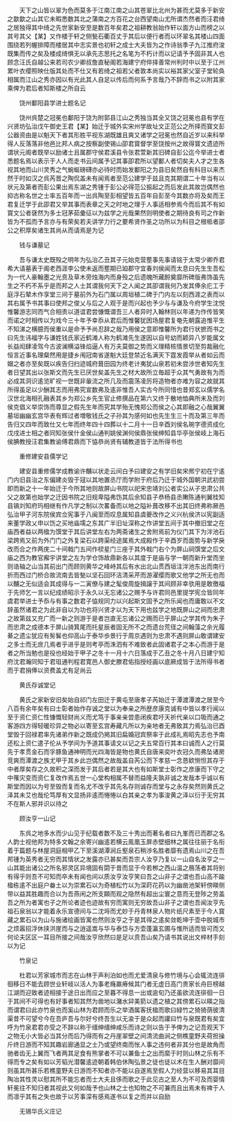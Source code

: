 <!-- { "loadSidebar": true } -->
　　天下之山皆以翠为色而莫多于江南江南之山其苍翠比北州为甚而尤莫多于新安之歙歙之山其它未暇悉数其北之蒲南之方百花之台西望南山尤所谓杰然者而汪君绮之居独得其中绮之先世家新安至是数百年矣君之祖耕教翁始作轩以面方山而榜之以其号其父【某】又作楼于轩之侧甃石衢百丈于其后以便行者而以环翠名其楼山四面围绕若列幄排障而楼居其中志实景也初轩之成士大夫皆为之作诗翁季子九江推府浚既集而传之矣及楼成绮惧无以承先志思托之名笔为不朽计而以记请予予固非其人也顾念汪氏自越公来若司农少卿叔詹直秘阁若海建宁府倅择善常州判时中以至于江州累叶衣缨照映仕版其处而不仕又有若绮之祖若父者敦本尚实以裕其家父室子堂轮奂相属而江山之秀亦因以有光此其人自足以传后而何系予言哉乃不辞而书之以附其家乘俾为君后者知斯楼之所自云

　　饶州鄱阳县学进士题名记

　　饶州呉楚之冠冕也鄱阳于饶为附郭县江山之秀独当其全又饶之冠冕也县有学在兴贤坊弘治戊午御史王君【某】始迁于城外实宋州学故址文正范公之所择而寳文彭公器资由是以魁天下者其形胜平视东湖既雄且爽又诸学之冠冕也然自近岁以来科举得人反落落非他邑比邦人病之按察副使锡山卲君寳督学至饶按州之故得寳文遗迹所谓状元阁者既举以励诸士且属郡守侯君溪县令张君萱新其旧碑自彭公迄今举进士者悉题名焉以表示于人人而走书云间属予记其事卲君所以望鄱人者切矣夫人才之生各视其地而山川灵秀之气蜿蜒磅礴亦必待时而始发鄱阳之为县旧矣然自有科目以来杰然于时如汉之呉芮晋之陶侃盖未有闻焉者至范公建学于兹且克其期谓二十年当有以状元及第者而彭公果出焉东湖之秀锺于彭公必得范公振起之而后发此其故岂偶然也抑古称名世之士率五百年而一出呉陶至彭相望皆五百年自彭至今其数亦将及矣而王君复迁学于此卲君又举其事而表章之天之时地之理于人事适相参焉今而后其不有如寳文公者褎然为多士冠茅茹彚征以为兹学之光哉果然则明使者之期待良有司之作新皆为不孤而予言亦与有荣矣若夫讲学力行之要希贤作圣之功所以为科目之根柢者邵公之积厚矣诸生其尚从而请焉是为记

　　钱与谦墓记

　　吾与谦太史既殁之明年为弘治乙丑其子元始克营塟事先事请铭于太常少卿乔君希大请墓表于阁老西涯李公使未返而塟期已廹郡守宜春刘侯闻而太息曰先生生吾松为一代人豪翰墨之光贲及草木旁烛海内而身殁之后遗魄所藏酹奠靡所碑版弗饰虽先生之不朽不系乎是而邦之人士其谓我何天下之人闻之其卲谓我何乃发其俸余庀工于庭浮石辇木作享堂三间于墓前外为石门属以周垣植二碑于门内左以刻西涯之表而以其右属予书其事曰使邦之俊乂与后之人观于是而兴起也予少与与谦及今府学生沈悦惟馨游志同而气合相责以道谊君尝慷慨谓吾三人者异时入翰林则以年递为作传皆笑而诺之时相传以为戏今三十年予幸忝从君后而惟馨犹困场屋君复奄先朝露追惟平生不知涕之横臆而侯重以是命予予尚忍辞之哉乃用侯之意即惟馨所为君行状摭而书之曰先生讳福字与谦姓钱氏家近鹤滩人称为鹤滩先生遂因以自号幼而颖异八岁能属文长益闳肆凌驾今古波澜横溢锋焰逼人有万夫莫御之势而义理精核情景切至剪裁融化恒言近事名理粲然用是捷乡闱冠南省遂魁大廷登禁近名满天下霆发霞举从者如云而媢之者亦至矣既以疾告归扫迹城府葺田园为终老计夷犹山泉若初未尝渉世者知先生者日望其出以张斯文而先生已厌世矣盖先生之材大故所立毎超于众其气勇故有为而必成其洞识逺览旷视一世既非軰流之所几及而震荡凌厉将造物者亦难为容之故就其所得虽足以少酬其志而用弗究宣数弗及逺非惟吾人实古今所同惜也昔郑玄以儒学名汉世北海相孔融表其乡为郑公乡先生官止修撰品在第六又终于散地恤典所未及而刘侯克倡义举崇饰而尊显之假先生年而究其学殆无愧郑公而侯之心其即融之心哉翼翼墓垣幽幽玄宫华表有辉过者増敬钱氏之子孙其为感何如也先生生三十而及第三年而告归又四年而致仕又七年而终年四十四葬以十二月十一日辛酉刘侯名琬字德资成化戊戌进士相之者同知张侯什金侯山通判姚侯渊何侯鼎张侯绅知县华亭张侯岐上海石侯腆教授汪君集教谕傅君鼎而下恊恭尚贤有辅教道皆于法所得书也

　　重修建安县儒学记

　　建安县重修儒学成教谕许黼以状走云间白予曰建安之有学旧矣宋熈宁初在宁逺门内旧县治之东偏建炎毁于冦以其地置丞厅而学附于府后乃迁于城外国朝洪武初尝即而新之十一年始迁于今所其地则故屏山书院以祀宋忠靖刘公者实公从子忠肃公共父之故第也始学之迁因书院之旧规卑隘弗饬其后余知县子恭杨县丞敶陈通判翼桂知县镐刘知府玙相继有作凡学之制以次畧备而以地之隘补葺改移不出其旧终弗称厥邑弘治甲子河东院侯宾佥宪事于八闽至而叹息属知县虞夔改作之义兴杭侯济以宪副适来董学政乂申以饬之买地庙壖之东其广半旧址深称之作讲堂五间于其中撤旧堂之在庙西者益以两楹为馔堂于其后讲堂左右为两斋诸生之舍附焉前为仪门其下为泮池石梁跨焉又前为外门门之外复梁石以跨渠经途属焉大成殿作于辛酉岁而面势与新学戾改而合之作两庑二十间戟门五间作棂星门三座于其外戟门右个为屏山祠馔堂之后文庙之西为教官廨宇讲堂之左为学仓饰故鼎新各以其度于是庙与学一朝而新升堂而坐则诰轴之山当其前出门而顾则黄华之峰峙其后有水出北山贯西垣注泮池东出而南行折而西过门桥合故流南去皆甃以坚石回环洁清采芹而游濯缨而歌又他学之所无也而以黼之无似适会其成得与一二寅僚与建之髦俊周旋揖譲于其间顾非幸欤用是敢徼福于先师乞一言以纪成绩昭示于永久以无忘诸公之赐予与许君同邑里提学宪佥皆同年虞君举进士予忝与有事之数君子恊规同力以兴起斯文固予之所乐闻也而庸敢以不文辞虽然诸君之为此非自以为功也将兴贤才以为天下用也兹学之地既屏山之祠而忠肃之故第兹又充广而一新之则游于是者岂直无忘诸公之赐而已乎屏山之学其传为朱子而忠肃之成德本于屏山骑箕尾而托星辰者固无所不之而遗台荒径之间翰藻之余光履綦之遗尘犹应有髣髴也仰高山于泰华歩景行于周京遇则为忠肃不遇则屏山敢谓建安之多士而无庻几焉者乎进乎是则考亭而洙泗有不难致者此固诸君子之本心而游于是者之所当勉也是役也经始于甲子之冬十一月十六日落成于乙丑之冬十月八日建宁知府沈君瀚同知于君珇通判程君寛邑人御史滕君佑指授经画以底厥成皆于法所得书者而于君捐俸以资费盖尤有足尚云

　　黄氏存诚堂记

　　黄氏之家新安旧矣始自祁门左田迁于黄屯至唐孝子芮始迁于潭渡潭渡之居至今八百有余年矣有曰士彰者始作存诚之堂以为奉亲之所歴彦康克诚有中皆以孝行闻以至于资仁资仁性慷慨轻财尚义而尤笃于事亲亲尝患闭疾君吁天祈代亲以口吸而通之客游四方得轻暖珍异之物必以寄至玄宫寿藏凡所以为亲地者无弗致其力焉弘治已酉堂毁于回禄君率先诸弟作新之既成仍掲其旧扁婚冠宾祭率于此成礼焉昭先志也予南还松上资仁遣子伦从予学间为予道其事请文以记之夫五常百行其本曰诚而人之行莫先于孝贯金石而孚豚鱼通神明而光四海皆是物也黄氏自唐来奕叶衣冠久而弗坠诸房竞爽而潭渡之族尤甲于其乡此岂偶然之故哉盖自芮公而下孝慈一念恳欵恻怛其存于中者厚矣存之久故积之深而发于其后者若是其大也有如斯堂士彰作之彦康而下守之中罹灾变而资仁复改作焉五世一心堂构相属不替而益隆夫孰非诚之发哉本乎诚以有斯堂而因以为号至毁而复而名尤不改乎其先名存则诚存而堂与之永存矣然则黄氏之泽其未艾也哉伦笃厚有文显扬非逺而惓惓以白其亲之孝为事浚黄之泽以衍于无穷其不在斯人邪并识以待之

　　顾汝亨一山记

　　东呉之地多水而少山见于纪载者数不及三十秀出而著名者曰九峯而已而郡之名人韵士视他邦为特多文翰之余寄兴幽逺若横云鳯凰玉屏赤壁细林之属往往丽于名衔着于篇题与林屋洞庭相甲乙下至溪湖潭涧丘壑泉石稍渉名胜者靡有遗焉山川之在吾邦锺为英秀者无穷而其情状之发露亦已甚矣而吾宗人汝亨乃复以一山自名汝亨之一山其能出诸公之所名邪灵区异境固有閟于昔而显于今若栁之西山温之鴈荡者其将别有得乎则吾不可知而卒未有闻也间以质汝亨汝亨笑曰吾之山非子之谓也吾山高不踰楹栋逺不出庭户畚土以为崇累石以为奇植松竹以为深莳花药以为幽凿池架轩傍暎侧带以益其胜趣而合以为吾燕闲之所支頥而观之隐然有超出尘寰之意而无登陟之劳盖吾之所为者寓也子之所论者迹也迹故有穷而寓则无穷故吾山非子之谓也吾闻汝亨先祖石泉翁以才能着永乐宣德间与二沈埓而尤妙于丹青林泉人物片纸尺素至于今人寳藏之累石以为山与施诸绘画皆寓也然则汝亨之于是其得之逺矣敛乾坤于壶中脱城市之烦嚣招浮休挟洪崖而与之逍遥嵩与华与泰岱与方壶蓬瀛玄圃与惟所适而皆可而又何论夫区区一耳目所接之间哉汝亨欣然曰是足以贲吾山矣乃请书其说出文梓材手刻以为记

　　竹泉记

　　杜君以芳家城市而志在山林于声利泊如也而尤爱清泉与修竹境与心会辄流连徘徊移日不能去顾世业轩岐以活人为事老癃羸瘠候其门者无虚日高门贵家长舟巨榜越江湖而迎致者迹相接于途日出而应之至暮不得息一出或逾旬乃还虽欲流连徘徊一日于其间不可得也有好事者知其然为凿地以潴水舁美箭以遗之植之其傍累石以暎之指而谓君曰此亦竹泉也而奚山林为君顾而乐之举酒属客抚楹而歌曰緑竹之猗猗荫彼清渠昔不可望兮今在吾庐吾与尔好兮终吾生以无渝于是众起而讙曰竹与泉既君有矣宜呼为竹泉君君亦受之不辞以称于缙绅缙绅咸乐而诗之则以告于予俾为之记吾观天下之物无小大皆必当其分而后乃得而有之丹崖翠壁之间清流曲涧之侧樵童野夫荷担操斤终日游而不知其趣岩廊通显之士乃或望终南而怅人事之违何者非其分也是故角而驰者齿无上翼而飞者两其足食有熊掌者不可以兼鱼士之出而縻于时则山林之乐有不得而专之矣有如以芳韬光潜馨逺迹朝着韩伯休陶弘景之徒也徒以术在生人酬对靡间则虽其所甚乐若樵童野夫日游而不知者亦不能以自遂焉至假人力经营以移易其耳目陶冶其性灵以慰其所不能忘者而士大夫且侈而歌之于此见古之至人为不可及而婴情轩冕往不知归者其视此又何如哉予也山林之士也知物之不可兼而且出焉未有禆于人而凛乎其有之失也故于以芳事深有感焉遂书以复之而并以自励

　　无锡华氏义庄记

